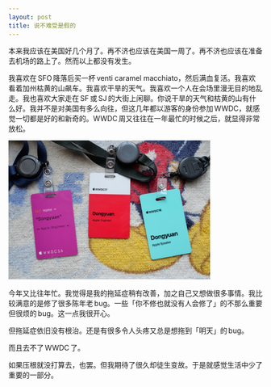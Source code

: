 ```yaml
---
layout: post
title: 说不难受是假的
---
```


本来我应该在美国好几个月了。再不济也应该在美国一周了。再不济也应该在准备去机场的路上了。然而以上都没有发生。

我喜欢在 SFO 降落后买一杯 venti caramel macchiato，然后满血复活。我喜欢看着加州枯黄的山飙车。我喜欢干旱的天气。我喜欢一个人在会场里漫无目的地乱走。我也喜欢大家走在 SF 或 SJ 的大街上闲聊。你说干旱的天气和枯黄的山有什么好。我并不是对美国有多么向往，但这几年都以游客的身份参加 WWDC，就感觉一切都是好的和新奇的。WWDC 周又往往在一年最忙的时候之后，就显得非常放松。

<img width="400" alt="2016、2017和2018的WWDC胸牌" src="/static/images/wwdc-badges.jpg">

今年又比往年忙。我觉得是我的拖延症稍有改善，加之自己又想做很多事情。我比较满意的是修了很多陈年老 bug。一些「你不修也就没有人会修了」的不那么重要但很烦的 bug。这一点我很开心。

但拖延症依旧没有根治。还是有很多令人头疼又总是想拖到「明天」的 bug。

而且去不了 WWDC 了。

如果压根就没打算去，也罢。但我期待了很久却徒生变故。于是就感觉生活中少了重要的一部分。
